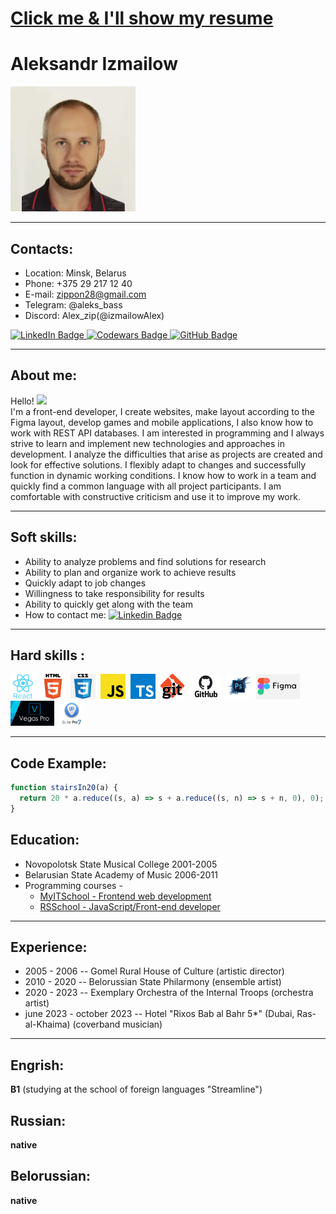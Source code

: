 # [Click me & I'll show my resume](https://izmailowalex.github.io/CV/)

# Aleksandr Izmailow

<div>
    <img src="./components/images/new_photo.jpg" alt="drawing" width="200"/>
</div>

---
## Contacts:
- Location: Minsk, Belarus
- Phone: +375 29 217 12 40
- E-mail: zippon28@gmail.com
- Telegram: @aleks_bass
- Discord: Alex_zip(@izmailowAlex)

<div>
  <a href="https://www.linkedin.com/in/aleksandr-izmailow/">
    <img src="https://img.shields.io/badge/LinkedIn-blue?style=for-the-badge&logo=linkedin&logoColor=white" alt="LinkedIn Badge"/>
  </a>
  <a href="https://www.codewars.com/users/rsschool_fedffb7cb5e5775b">
    <img src="https://img.shields.io/badge/Codewars-white?style=for-the-badge&logo=codewars&logoColor=red" alt="Codewars Badge"/>
  </a>
  <a href="https://github.com/izmailowAlex">
    <img src="https://img.shields.io/badge/GitHub-blue?style=for-the-badge&logo=github&logoColor=white" alt="GitHub Badge"/>
  </a>
</div>

---
## About me:

<p>Hello! <img src="https://media.giphy.com/media/hvRJCLFzcasrR4ia7z/giphy.gif" width="30px"/><br/>
<span>I'm a front-end developer, I create websites, make layout according to the Figma layout, develop games and mobile applications, I also know how to work with REST API databases.
I am interested in programming and I always strive to learn and implement new technologies and approaches in development. I analyze the difficulties that arise as projects are created and look for effective solutions. I flexibly adapt to changes and successfully function in dynamic working conditions. I know how to work in a team and quickly find a common language with all project participants. I am comfortable with constructive criticism and use it to improve my work.</span></p>

---
## Soft skills:

- Ability to analyze problems and find solutions for research
- Ability to plan and organize work to achieve results
- Quickly adapt to job changes
- Willingness to take responsibility for results
- Ability to quickly get along with the team
- How to contact me: [![Linkedin Badge](https://img.shields.io/badge/-linkedin-blue?style=flat&logo=Linkedin&logoColor=white)](https://www.linkedin.com/in/aleksandr-izmailow/)

---

## Hard skills :

<div>
  <img src="./components/images/react.png" title="React" alt="React" width="40" height="40"/>&nbsp;
  <img src="./components/images/HTML5.png" title="HTML5" alt="HTML5" width="40" height="40"/>&nbsp;
  <img src="./components/images/css.png" title="Css" alt="Css" width="40" height="40"/>&nbsp;
  <img src="./components/images/javascript.png" title="Javascript" alt="Javascript" width="40" height="40"/>&nbsp;
  <img src="./components/images/typescript.png" title="Typescript" alt="Typescript" width="40" height="40"/>&nbsp;
  <img src="./components/images/git.jpeg" title="Git" alt="Git" width="40" height="40"/>&nbsp;
  <img src="./components/images/GitHub.png" title="GitHub" alt="GitHub" width="50" height="40"/>&nbsp;
  <img src="./components/images/photoshop.webp" title="Photoshop" alt="Photoshop" width="40" height="40"/>&nbsp;
  <img src="./components/images/figma.jpeg" title="Figma" alt="Figma" width="70" height="40"/>&nbsp;
  <img src="./components/images/sony_vegas.jpeg" title="Sony Vegas" alt="Sony Vegas" width="70" height="40"/>&nbsp;
  <img src="./components/images/Guitar_Pro.jpeg" title="Guitar Pro" alt="Guitar Pro" width="40" height="40"/>&nbsp;
</div>

---

## Code Example:
```javascript
function stairsIn20(a) {
  return 20 * a.reduce((s, a) => s + a.reduce((s, n) => s + n, 0), 0);
}
```
## Education:
* Novopolotsk State Musical College 2001-2005
* Belarusian State Academy of Music 2006-2011
* Programming courses - 
  + [MyITSchool - Frontend web development](https://myitschool.by/)
  + [RSSchool - JavaScript/Front-end developer](https://rs.school/)

---

## Experience:
* 2005 - 2006 -- Gomel Rural House of Culture (artistic director)
* 2010 - 2020 -- Belorussian State Philarmony (ensemble artist)
* 2020 - 2023 -- Exemplary Orchestra of the Internal Troops (orchestra artist)
* june 2023 - october 2023 -- Hotel "Rixos Bab al Bahr 5*" (Dubai, Ras-al-Khaima) (coverband musician)

---

## Engrish:
**B1** (studying at the school of foreign languages "Streamline")
## Russian:
**native**
## Belorussian:
**native**
